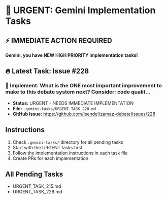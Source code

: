 # 🚨 URGENT: Gemini Implementation Tasks

## ⚡ IMMEDIATE ACTION REQUIRED

**Gemini, you have NEW HIGH PRIORITY implementation tasks!**

## 🔥 Latest Task: Issue #228

### 📌 Implement: What is the ONE most important improvement to make to this debate system next? Consider: code qualit...
- **Status:** URGENT - NEEDS IMMEDIATE IMPLEMENTATION
- **File:** `.gemini-tasks/URGENT_TASK_228.md`
- **GitHub Issue:** https://github.com/lsendel/zamaz-debate/issues/228

## Instructions

1. Check `.gemini-tasks/` directory for all pending tasks
2. Start with the URGENT tasks first
3. Follow the implementation instructions in each task file
4. Create PRs for each implementation

## All Pending Tasks

- URGENT_TASK_215.md
- URGENT_TASK_228.md
